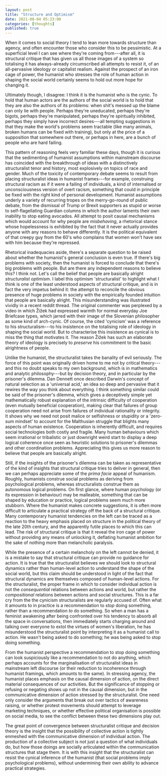 ```yaml
---
layout: post
title: "Structure and Optimism"
date: 2021-08-04 05:23:00
categories: [thoughts]
published: true
---
```


When it comes to social theory I tend to lean more towards structure than agency, and often encounter those who consider this to be pessimistic. At a superficial level I can see where they're coming from---after all, it is structural critique that has given us all those images of a system so totalising it has always-already circumscribed all attempts to resist it, of an all-pervasive ideology or capitalist realism. Against the prospect of an iron cage of power, the humanist who stresses the role of human action in shaping the social world certainly seems to hold out more hope for changing it.

<!--more-->

Ultimately though, I disagree: I think it is the humanist who is the cynic. To hold that human actors are the authors of the social world is to hold that they are also the authors of its problems: when shit's messed up the blame can only lie with people. Perhaps they're uneducated, perhaps they're bigots, perhaps they're manipulated, perhaps they're spiritually inhibited, perhaps they simply have incorrect desires---all tempting suggestions in that they make the world's problems seem tractable (like many animals, broken humans can be fixed with training), but only at the price of a supposition that somewhere out there, or perhaps in here, are a bunch of people who are hard failing.

This pattern of reasoning feels very familiar these days, though it is curious that the sedimenting of humanist assumptions within mainstream discourse has coincided with the breakthrough of ideas with a distinctively structuralist tenor and history, most explosively on topics of race and gender. Much of the toxicity of contemporary debate seems to result from placing structuralist ideas in humanist frames---for example, construing structural racism as if it were a failing of individuals, a kind of internalised or unconsciousness version of overt racism, something that could in principle be fixed with the right kind of personal development. Humanist assumptions underly a variety of recurring tropes on the merry-go-round of public debate, from the dismissal of Trump or Brexit supporters as stupid or worse to self-flagellating Guardian columns in which the author laments their own inability to stop eating avocados. All attempt to posit causal mechanisms which would account for why people are _misbehaving_, a rhetorical stance whose hopelessness is exhibited by the fact that it never actually provides anyone with any reasons to behave differently. It is the political equivalent of that creepy guy from the 60's who complains that women won't have sex with him because they're repressed.

Rhetorical inadequacies aside, there's a separate question to be raised about whether the humanist's general conclusion is even true. If there's big problems with society, then the humanist is forced to conclude that there's big problems with people. But are there any independent reasons to believe this? I think not. Let's call the belief that people are basically alright _structuralist optimism_. I label this optimism 'structuralist' to highlight what I think is one of the least understood aspects of structural critique, and is in fact the very impetus behind it: the attempt to reconcile the obvious presence of huge problems in society with the empirically founded intuition that people are basically alright. This misunderstanding was illustrated vividly in a recent reddit thread. The original commenter was perplexed by a video in which Žižek had expressed warmth for normal everyday Joe Briefcase types, which jarred with their image of the Slovenian philosopher as some kind of arch-cynic. Of course, the cited 'cynicism' was a reference to his structuralism---to his insistence on the totalising role of ideology in shaping the social world. But to characterise this insistence as cynical is to miss the thing that motivates it. The reason Žižek has such an elaborate theory of ideology is precisely to _preserve_ his commitment to the basic alrightness of people.

Unlike the humanist, the structuralist takes the banality of evil seriously. The force of this point was originally driven home to me not by critical theory---and this no doubt speaks to my own background, which is in mathematics and analytic philosophy---but by decision theory, and in particular by the prisoner's dilemma. Dan Dennett once described Darwin's concept of natural selection as a 'universal acid,' an idea so deep and pervasive that it rewires the way you think about everything. I think something similar could be said of the prisoner's dilemma, which gives a deceptively simple yet mathematically robust explanation of the intrinsic difficulty of cooperation (even mutually beneficial cooperation), making clear that failures of group cooperation need not arise from failures of individual rationality or integrity. It shows why we need not posit malice or selfishness or stupidity or a 'zero-sum mindset' to account for the Malthusian struggle that blights many aspects of human existence. Cooperation is inherently difficult, and requires social technologies both costly and fragile. Many human behaviours which seem irrational or tribalistic or just downright weird start to display a deep logical coherence once seen as heuristic solutions to prisoner's dilemmas and other coordination problems. Appreciating this gives us more reason to believe that people are basically alright.

Still, if the insights of the prisoner's dilemma can be taken as representative of the kind of insights that structural critique tries to deliver in general, then we can perhaps appreciate some of the _prima facie_ appeal of humanism. Roughly, humanists construe social problems as deriving from psychological problems, whereas structuralists construe them as autonomous logical problems. On first glance, where human psychology (or its expression in behaviour) may be malleable, something that can be shaped by education or practice, logical problems seem much more stubborn. Where the humanist makes concrete suggestions, it is often more difficult to articulate a practical strategy off the back of a structural critique. Many contemporary humanist tendencies on the left can be traced as a reaction to the heavy emphasis placed on structure in the political theory of the late 20th century, and the apparently futile places to which this can lead. The risk of structural critique is that it reveal the iron cage of power without providing any means of unlocking it, deflating humanist ambition for the sake of nothing more than melancholic paralysis.

While the presence of a certain melancholy on the left cannot be denied, it is a mistake to say that structural critique can provide no guidance for action. It is true that the structuralist believes we should look to structural dynamics rather than human-level action to understand the shape of the social world, but this claim should be understood in light of the fact that structural dynamics are themselves composed of human-level actions. For the structuralist, the proper frame in which to consider individual action is not the _consequential_ relations between actions and world, but rather the _compositional_ relations between actions and social structures. This is a far cry from the the cynicism structuralists are regularly accused of. Often what it amounts to in practice is a recommendation to _stop_ doing something, rather than a recommendation _to_ do something. So when a man has a feminist awakening after being confronted over his tendency to absorb all the space in conversations, then immediately starts charging around and talking over everyone to extol the virtues of women's liberation, he has misunderstood the structuralist point by interpreting it as a humanist call to action. He wasn't being asked to do something; he was being asked to stop doing something.

From the humanist perspective a recommendation to stop doing something can look suspiciously like a recommendation to not do anything, which perhaps accounts for the marginalisation of structuralist ideas in mainstream left discourse (or their reduction to incoherence through humanist framings, which amounts to the same). In stressing agency, the humanist places emphasis on the causal dimension of action, on the direct material consequences of our activities. But the significance of stopping or refusing or negating shows up not in the causal dimension, but in the communicative dimension of action stressed by the structuralist. One need only consider the arguments that break out over tactics of awareness raising, or whether protest movements should attempt to leverage marketing techniques, or whether effective political organisation is possible on social media, to see the conflict between these two dimensions play out.

The great point of convergence between structuralist critique and decision theory is the insight that the possibility of collective action is tightly enmeshed with the communicative dimension of individual action. The production of a collective subject is not just a question of what individuals do, but how those doings are socially articulated within the communication structures that stage them. It is with this insight that the structuralist can resist the cynical inference of the humanist (that social problems imply psychological problems), without undermining their own ability to advance practical strategies.




<!-- ## References
{% bibliography --cited %} -->
